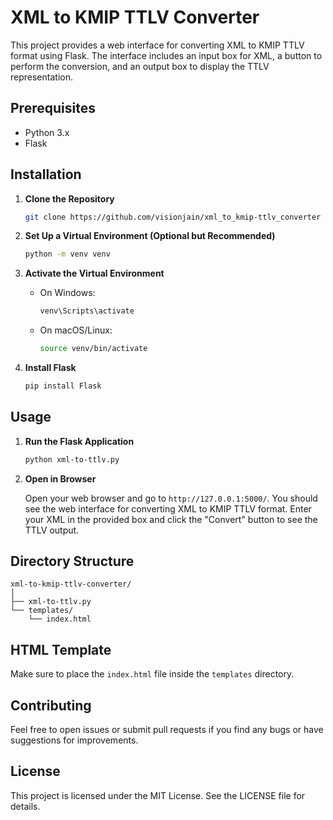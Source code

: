 
# XML to KMIP TTLV Converter

This project provides a web interface for converting XML to KMIP TTLV format using Flask. The interface includes an input box for XML, a button to perform the conversion, and an output box to display the TTLV representation.

## Prerequisites

- Python 3.x
- Flask

## Installation

1. **Clone the Repository**

   ```sh
   git clone https://github.com/visionjain/xml_to_kmip-ttlv_converter
   ```

2. **Set Up a Virtual Environment (Optional but Recommended)**

   ```sh
   python -m venv venv
   ```

3. **Activate the Virtual Environment**

   - On Windows:

     ```sh
     venv\Scripts\activate
     ```

   - On macOS/Linux:

     ```sh
     source venv/bin/activate
     ```

4. **Install Flask**

   ```sh
   pip install Flask
   ```

## Usage

1. **Run the Flask Application**

   ```sh
   python xml-to-ttlv.py
   ```

2. **Open in Browser**

   Open your web browser and go to `http://127.0.0.1:5000/`. You should see the web interface for converting XML to KMIP TTLV format. Enter your XML in the provided box and click the "Convert" button to see the TTLV output.

## Directory Structure

```
xml-to-kmip-ttlv-converter/
│
├── xml-to-ttlv.py
└── templates/
    └── index.html
```

## HTML Template

Make sure to place the `index.html` file inside the `templates` directory.

## Contributing

Feel free to open issues or submit pull requests if you find any bugs or have suggestions for improvements.

## License

This project is licensed under the MIT License. See the LICENSE file for details.
